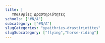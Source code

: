 ```yaml
---
title: |
   Υπαιθρίες Δραστηριότητες
schools: ["#N/A"]
subcategory: ["#N/A"]
slugCategories: "ypaithries-drastiriotites"
slugSubcategory: ["flying","horse-riding"]
---
```



